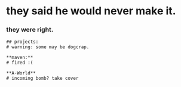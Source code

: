 # they said he would never make it.
### they were right.

``` 
## projects:
# warning: some may be dogcrap.

**maven:**
# fired :(

**A-World**
# incoming bomb? take cover
``` 
